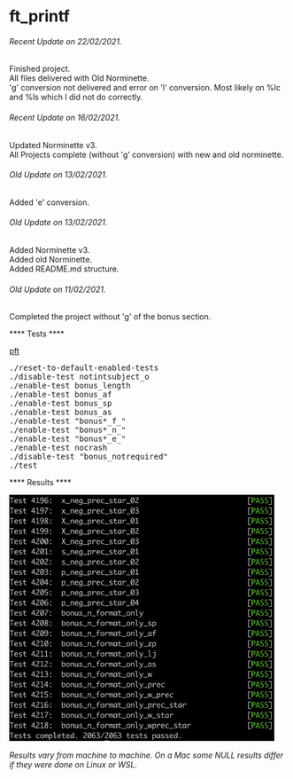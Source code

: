 # ft_printf

###### <i>Recent Update on 22/02/2021.</i>
Finished project.\
All files delivered with Old Norminette.\
'g' conversion not delivered and error on 'l' conversion. Most likely on %lc and %ls which I did not do correctly.

###### <i>Recent Update on 16/02/2021.</i>
Updated Norminette v3.\
All Projects complete (without 'g' conversion) with new and old norminette.

###### <i>Old Update on 13/02/2021.</i>
Added 'e' conversion.

###### <i>Old Update on 13/02/2021.</i>
Added Norminette v3.\
Added old Norminette.\
Added README.md structure.

###### <i>Old Update on 11/02/2021.</i>
Completed the project without 'g' of the bonus section.


**** Tests ****

[pft](https://github.com/gavinfielder/pft)

<pre>
./reset-to-default-enabled-tests
./disable-test notintsubject_o
./enable-test bonus_length
./enable-test bonus_af
./enable-test bonus_sp
./enable-test bonus_as
./enable-test "bonus*_f_"
./enable-test "bonus*_n_"
./enable-test "bonus*_e_"
./enable-test nocrash
./disable-test "bonus_notrequired"
./test
</pre>

**** Results ****

![GitHub Logo](/extras/images/gavinfielder_pft.png)

<i>Results vary from machine to machine. On a Mac some NULL results differ if they were done on Linux or WSL.</i>
